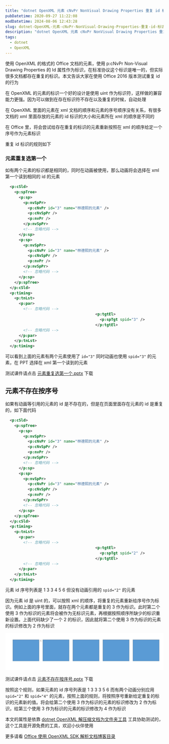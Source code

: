 ```yaml
---
title: "dotnet OpenXML 元素 cNvPr NonVisual Drawing Properties 重复 id 标识处理"
pubDatetime: 2020-09-27 11:22:08
modDatetime: 2024-08-06 12:43:28
slug: dotnet-OpenXML-元素-cNvPr-NonVisual-Drawing-Properties-重复-id-标识处理
description: "dotnet OpenXML 元素 cNvPr NonVisual Drawing Properties 重复 id 标识处理"
tags:
  - dotnet
  - OpenXML
---
```





使用 OpenXML 的格式的 Office 文档的元素，使用 p:cNvPr Non-Visual Drawing Properties 的 Id 属性作为标识，在标准协议这个标识是唯一的，但实际很多文档都存在重复的标识。本文告诉大家在使用 Office 2016 版本测试重复 id 的行为

<!--more-->


<!-- CreateTime:2020/9/27 19:22:08 -->



在 OpenXML 的元素的标识一个好的设计是使用 uint 作为标识符，这样做的兼容能力更强。因为可以做到在存在标识符不存在以及重复的时候，自动处理

在 OpenXML 里面的元素在 xml 文档的顺序和元素的序号顺序没有关系，有很多文档的 xml 里面存放的元素的 id 标识的大小和元素所在 xml 的顺序是不同的

在 Office 里，将会尝试给存在重复的标识的元素重新按照在 xml 的顺序给定一个序号作为元素标识

重复 id 标识的规则如下

### 元素重复选第一个

如有两个元素的标识都是相同的，同时在动画被使用，那么动画将会选择在 xml 第一个读到相同的 id 的元素

```xml
  <p:cSld>
    <p:spTree>
      <p:sp>
        <p:nvSpPr>
          <p:cNvPr id="3" name="林德熙的元素" />
          <p:cNvSpPr />
          <p:nvPr />
        </p:nvSpPr>
        <!-- 忽略代码 -->
      </p:sp>
      <p:sp>
        <p:nvSpPr>
          <p:cNvPr id="3" name="林德熙的元素" />
          <p:cNvSpPr />
          <p:nvPr />
        </p:nvSpPr>
        <!-- 忽略代码 -->
      </p:sp>
    </p:spTree>
  </p:cSld>
  <p:timing>
    <p:tnLst>
      <p:par>
        <!-- 忽略代码 -->
                                        <p:tgtEl>
                                          <p:spTgt spid="3" />
                                        </p:tgtEl>
        <!-- 忽略代码 -->
      </p:par>
    </p:tnLst>
  </p:timing>
```

可以看到上面的元素有两个元素使用了 `id="3"` 同时动画也使用 `spid="3"` 的元素，在 PPT 选择在 xml 第一个读到的元素


测试课件请点击 [元素重复选第一个.pptx](https://github.com/lindexi/lindexi_gd/blob/f366cb079ba594a13bec662af39024c1f8a90ca9/%E5%85%83%E7%B4%A0id%E9%87%8D%E5%A4%8D/%E5%85%83%E7%B4%A0%E9%87%8D%E5%A4%8D%E9%80%89%E7%AC%AC%E4%B8%80%E4%B8%AA.pptx) 下载

## 元素不存在按序号

如果有动画等引用的元素的 id 是不存在的，但是在页面里面存在元素的 id 是重复的，如下面代码

```xml
  <p:cSld>
    <p:spTree>
      <p:sp>
        <p:nvSpPr>
          <p:cNvPr id="3" name="林德熙的元素" />
          <p:cNvSpPr />
          <p:nvPr />
        </p:nvSpPr>
        <!-- 忽略代码 -->
      </p:sp>
      <p:sp>
        <p:nvSpPr>
          <p:cNvPr id="3" name="林德熙的元素" />
          <p:cNvSpPr />
          <p:nvPr />
        </p:nvSpPr>
        <!-- 忽略代码 -->
      </p:sp>
    </p:spTree>
  </p:cSld>
  <p:timing>
    <p:tnLst>
      <p:par>
        <!-- 忽略代码 -->
                                        <p:tgtEl>
                                          <p:spTgt spid="2" />
                                        </p:tgtEl>
        <!-- 忽略代码 -->
      </p:par>
    </p:tnLst>
  </p:timing>
```

元素 id 序号列表是 1 3 3 4 5 6 但没有动画引用的 `spid="2"` 的元素

因为元素 id 是 uint 的，可以按照 xml 的顺序，将重复的元素重新给序号作为标识。例如上面的序号里面，就存在两个元素都是重复的 3 作为标识。此时第二个使用 3 作为标识的元素将会被作为无标识元素，再根据按照顺序所缺少的标识重新设置。上面代码缺少了一个 2 的标识，因此就将第二个使用 3 作为标识的元素的标识修改为 2 作为标识

<!-- ![](images/img-dotnet OpenXML 元素 cNvPr NonVisual Drawing Properties 重复 -modify-d8a93bcce8949e5649b2c7492b4c3b4d.png) -->

![](images/img-modify-bfeb2d7aeb06a498550057c828482227.jpg)

测试课件请点击 [元素不存在按序号.pptx](https://github.com/lindexi/lindexi_gd/blob/f366cb079ba594a13bec662af39024c1f8a90ca9/%E5%85%83%E7%B4%A0id%E9%87%8D%E5%A4%8D/%E5%85%83%E7%B4%A0%E4%B8%8D%E5%AD%98%E5%9C%A8%E6%8C%89%E5%BA%8F%E5%8F%B7.pptx) 下载

按照这个规则，如果元素的 id 序号列表是 1 3 3 3 5 6 而有两个动画分别应用 `spid="2"` 和 `spid="4"` 的元素，按照上面的规则，将按照序号重新给定重复的标识的元素新的值。将会给第二个使用 3 作为标识的元素的标识修改为 2 作为标识，给第三个使用 3 作为标识的元素的标识修改为 4 作为标识

本文的属性是依靠 [dotnet OpenXML 解压缩文档为文件夹工具](https://blog.lindexi.com/post/dotnet-OpenXML-%E8%A7%A3%E5%8E%8B%E7%BC%A9%E6%96%87%E6%A1%A3%E4%B8%BA%E6%96%87%E4%BB%B6%E5%A4%B9%E5%B7%A5%E5%85%B7.html ) 工具协助测试的，这个工具是开源免费的工具，欢迎小伙伴使用


更多请看 [Office 使用 OpenXML SDK 解析文档博客目录](https://blog.lindexi.com/post/Office-%E4%BD%BF%E7%94%A8-OpenXML-SDK-%E8%A7%A3%E6%9E%90%E6%96%87%E6%A1%A3%E5%8D%9A%E5%AE%A2%E7%9B%AE%E5%BD%95.html )

